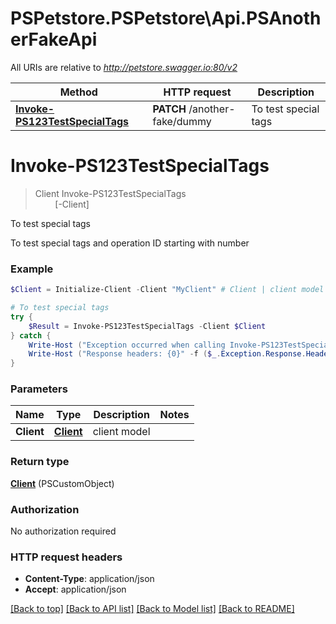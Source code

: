 # PSPetstore.PSPetstore\Api.PSAnotherFakeApi

All URIs are relative to *http://petstore.swagger.io:80/v2*

Method | HTTP request | Description
------------- | ------------- | -------------
[**Invoke-PS123TestSpecialTags**](PSAnotherFakeApi.md#Invoke-PS123TestSpecialTags) | **PATCH** /another-fake/dummy | To test special tags


<a name="Invoke-PS123TestSpecialTags"></a>
# **Invoke-PS123TestSpecialTags**
> Client Invoke-PS123TestSpecialTags<br>
> &nbsp;&nbsp;&nbsp;&nbsp;&nbsp;&nbsp;&nbsp;&nbsp;[-Client] <PSCustomObject><br>

To test special tags

To test special tags and operation ID starting with number

### Example
```powershell
$Client = Initialize-Client -Client "MyClient" # Client | client model

# To test special tags
try {
    $Result = Invoke-PS123TestSpecialTags -Client $Client
} catch {
    Write-Host ("Exception occurred when calling Invoke-PS123TestSpecialTags: {0}" -f ($_.ErrorDetails | ConvertFrom-Json))
    Write-Host ("Response headers: {0}" -f ($_.Exception.Response.Headers | ConvertTo-Json))
}
```

### Parameters

Name | Type | Description  | Notes
------------- | ------------- | ------------- | -------------
 **Client** | [**Client**](Client.md)| client model | 

### Return type

[**Client**](Client.md) (PSCustomObject)

### Authorization

No authorization required

### HTTP request headers

 - **Content-Type**: application/json
 - **Accept**: application/json

[[Back to top]](#) [[Back to API list]](../README.md#documentation-for-api-endpoints) [[Back to Model list]](../README.md#documentation-for-models) [[Back to README]](../README.md)

